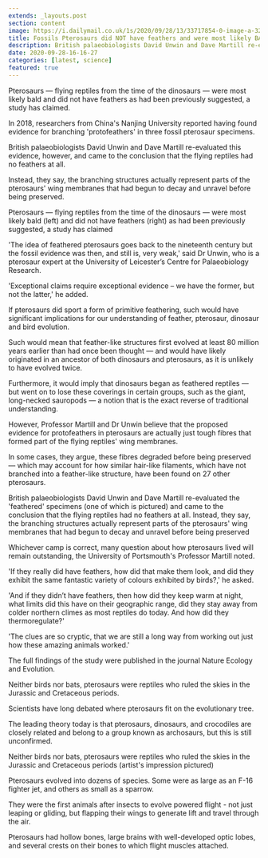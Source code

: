 ```yaml
---
extends: _layouts.post
section: content
image: https://i.dailymail.co.uk/1s/2020/09/28/13/33717854-0-image-a-32_1601295967270.jpg 
title: Fossils Pterosaurs did NOT have feathers and were most likely BALD, study claims  
description: British palaeobiologists David Unwin and Dave Martill re-evaluated fossil evidence and came to the conclusion that the flying reptiles had no feathers at all. 
date: 2020-09-28-16-16-27 
categories: [latest, science] 
featured: true 
--- 
```

Pterosaurs — flying reptiles from the time of the dinosaurs — were most likely bald and did not have feathers as had been previously suggested, a study has claimed.

In 2018, researchers from China's Nanjing University reported having found evidence for branching 'protofeathers' in three fossil pterosaur specimens.

British palaeobiologists David Unwin and Dave Martill re-evaluated this evidence, however, and came to the conclusion that the flying reptiles had no feathers at all.

Instead, they say, the branching structures actually represent parts of the pterosaurs' wing membranes that had begun to decay and unravel before being preserved. 

Pterosaurs — flying reptiles from the time of the dinosaurs — were most likely bald (left) and did not have feathers (right) as had been previously suggested, a study has claimed

'The idea of feathered pterosaurs goes back to the nineteenth century but the fossil evidence was then, and still is, very weak,' said Dr Unwin, who is a pterosaur expert at the University of Leicester’s Centre for Palaeobiology Research.

'Exceptional claims require exceptional evidence – we have the former, but not the latter,' he added.

If pterosaurs did sport a form of primitive feathering, such would have significant implications for our understanding of feather, pterosaur, dinosaur and bird evolution.

Such would mean that feather-like structures first evolved at least 80 million years earlier than had once been thought — and would have likely originated in an ancestor of both dinosaurs and pterosaurs, as it is unlikely to have evolved twice.

Furthermore, it would imply that dinosaurs began as feathered reptiles — but went on to lose these coverings in certain groups, such as the giant, long-necked sauropods — a notion that is the exact reverse of traditional understanding.

However, Professor Martill and Dr Unwin believe that the proposed evidence for protofeathers in pterosaurs are actually just tough fibres that formed part of the flying reptiles' wing membranes.

In some cases, they argue, these fibres degraded before being preserved — which may account for how similar hair-like filaments, which have not branched into a feather-like structure, have been found on 27 other pterosaurs.

British palaeobiologists David Unwin and Dave Martill re-evaluated the 'feathered' specimens (one of which is pictured) and came to the conclusion that the flying reptiles had no feathers at all. Instead, they say, the branching structures actually represent parts of the pterosaurs' wing membranes that had begun to decay and unravel before being preserved

Whichever camp is correct, many question about how pterosaurs lived will remain outstanding, the University of Portsmouth's Professor Martill noted. 

'If they really did have feathers, how did that make them look, and did they exhibit the same fantastic variety of colours exhibited by birds?,' he asked.

'And if they didn’t have feathers, then how did they keep warm at night, what limits did this have on their geographic range, did they stay away from colder northern climes as most reptiles do today. And how did they thermoregulate?'

'The clues are so cryptic, that we are still a long way from working out just how these amazing animals worked.' 

The full findings of the study were published in the journal Nature Ecology and Evolution.

Neither birds nor bats, pterosaurs were reptiles who ruled the skies in the Jurassic and Cretaceous periods.

Scientists have long debated where pterosaurs fit on the evolutionary tree.

The leading theory today is that pterosaurs, dinosaurs, and crocodiles are closely related and belong to a group known as archosaurs, but this is still unconfirmed.

Neither birds nor bats, pterosaurs were reptiles who ruled the skies in the Jurassic and Cretaceous periods (artist's impression pictured)

Pterosaurs evolved into dozens of species. Some were as large as an F-16 fighter jet, and others as small as a sparrow.

They were the first animals after insects to evolve powered flight - not just leaping or gliding, but flapping their wings to generate lift and travel through the air.

Pterosaurs had hollow bones, large brains with well-developed optic lobes, and several crests on their bones to which flight muscles attached. 

